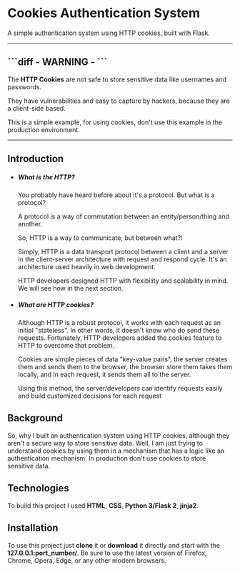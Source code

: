 # Cookies Authentication System
A simple authentication system using HTTP cookies, built with Flask.

***
<h2><strong>
```diff
- WARNING -
```
</strong></h2>
<p>The <strong>HTTP Cookies</strong> are not safe to store sensitive data like usernames and passwords.</p>
<p>They have vulnerabilities and easy to capture by hackers, because they are a client-side based.</p>
<p>This is a simple example, for using cookies, don't use this example in the production environment.</p>

***

## Introduction

* ##### What is the **HTTP**?
    You probably have heard before about it's a protocol. But what is a protocol?

    A protocol is a way of commutation between an entity/person/thing and another.

    So, HTTP is a way to communicate, but between what?!

    Simply, HTTP is a data transport protocol between a client and a server in the client-server architecture with request and respond cycle. It's an architecture used heavily in web development.

    HTTP developers designed HTTP with flexibility and scalability in mind. We will see how in the next section.

* ##### What are **HTTP cookies**?
    Although HTTP is a robust protocol, it works with each request as an initial "stateless". In other words, it doesn't know who do send these requests. Fortunately, HTTP developers added the cookies feature to HTTP to overcome that problem.

    Cookies are simple pieces of data "key-value pairs", the server creates them and sends them to the browser, the browser store them takes them locally, and in each request, it sends them all to the server.

    Using this method, the server/developers can identify requests easily and build customized decisions for each request

## Background
So, why I built an authentication system using HTTP cookies, although they aren't a secure way to store sensitive data.
Well, I am just trying to understand cookies by using them in a mechanism that has a logic like an authentication mechanism. In production don't use cookies to store sensitive data.

## Technologies
To build this project I used **HTML**, **CSS**, **Python 3/Flask 2**, **jinja2**.

## Installation
To use this project just **clone** it or **download** it directly and start with the **127.0.0.1:port_number/**. Be sure to use the latest version of Firefox, Chrome, Opera, Edge, or any other modern browsers.

